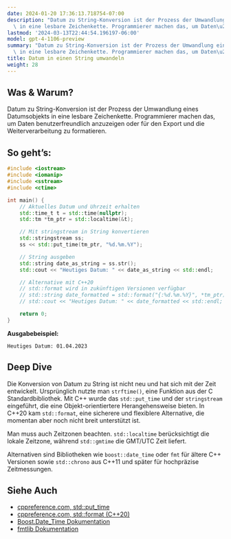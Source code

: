 ```yaml
---
date: 2024-01-20 17:36:13.718754-07:00
description: "Datum zu String-Konversion ist der Prozess der Umwandlung eines Datumsobjekts\
  \ in eine lesbare Zeichenkette. Programmierer machen das, um Daten\u2026"
lastmod: '2024-03-13T22:44:54.196197-06:00'
model: gpt-4-1106-preview
summary: "Datum zu String-Konversion ist der Prozess der Umwandlung eines Datumsobjekts\
  \ in eine lesbare Zeichenkette. Programmierer machen das, um Daten\u2026"
title: Datum in einen String umwandeln
weight: 28
---
```


## Was & Warum?
Datum zu String-Konversion ist der Prozess der Umwandlung eines Datumsobjekts in eine lesbare Zeichenkette. Programmierer machen das, um Daten benutzerfreundlich anzuzeigen oder für den Export und die Weiterverarbeitung zu formatieren.

## So geht’s:
```C++
#include <iostream>
#include <iomanip>
#include <sstream>
#include <ctime>

int main() {
    // Aktuelles Datum und Uhrzeit erhalten
    std::time_t t = std::time(nullptr);
    std::tm *tm_ptr = std::localtime(&t);

    // Mit stringstream in String konvertieren
    std::stringstream ss;
    ss << std::put_time(tm_ptr, "%d.%m.%Y");

    // String ausgeben
    std::string date_as_string = ss.str();
    std::cout << "Heutiges Datum: " << date_as_string << std::endl;

    // Alternative mit C++20
    // std::format wird in zukünftigen Versionen verfügbar
    // std::string date_formatted = std::format("{:%d.%m.%Y}", *tm_ptr);
    // std::cout << "Heutiges Datum: " << date_formatted << std::endl;

    return 0;
}
```
**Ausgabebeispiel:**
```
Heutiges Datum: 01.04.2023
```

## Deep Dive
Die Konversion von Datum zu String ist nicht neu und hat sich mit der Zeit entwickelt. Ursprünglich nutzte man `strftime()`, eine Funktion aus der C Standardbibliothek. Mit C++ wurde das `std::put_time` und der `stringstream` eingeführt, die eine Objekt-orientiertere Herangehensweise bieten. In C++20 kam `std::format`, eine sicherere und flexiblere Alternative, die momentan aber noch nicht breit unterstützt ist.

Man muss auch Zeitzonen beachten. `std::localtime` berücksichtigt die lokale Zeitzone, während `std::gmtime` die GMT/UTC Zeit liefert.

Alternativen sind Bibliotheken wie `boost::date_time` oder `fmt` für ältere C++ Versionen sowie `std::chrono` aus C++11 und später für hochpräzise Zeitmessungen.

## Siehe Auch
- [cppreference.com, std::put_time](https://en.cppreference.com/w/cpp/io/manip/put_time)
- [cppreference.com, std::format (C++20)](https://en.cppreference.com/w/cpp/utility/format/format)
- [Boost.Date_Time Dokumentation](https://www.boost.org/doc/libs/1_75_0/doc/html/date_time.html)
- [fmtlib Dokumentation](https://fmt.dev/latest/index.html)
